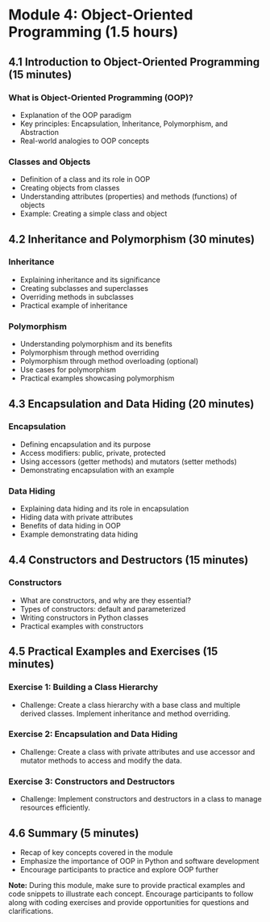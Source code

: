 # Module 4: Object-Oriented Programming (1.5 hours)

## 4.1 Introduction to Object-Oriented Programming (15 minutes)

### What is Object-Oriented Programming (OOP)?

- Explanation of the OOP paradigm
- Key principles: Encapsulation, Inheritance, Polymorphism, and Abstraction
- Real-world analogies to OOP concepts

### Classes and Objects

- Definition of a class and its role in OOP
- Creating objects from classes
- Understanding attributes (properties) and methods (functions) of objects
- Example: Creating a simple class and object

## 4.2 Inheritance and Polymorphism (30 minutes)

### Inheritance

- Explaining inheritance and its significance
- Creating subclasses and superclasses
- Overriding methods in subclasses
- Practical example of inheritance

### Polymorphism

- Understanding polymorphism and its benefits
- Polymorphism through method overriding
- Polymorphism through method overloading (optional)
- Use cases for polymorphism
- Practical examples showcasing polymorphism

## 4.3 Encapsulation and Data Hiding (20 minutes)

### Encapsulation

- Defining encapsulation and its purpose
- Access modifiers: public, private, protected
- Using accessors (getter methods) and mutators (setter methods)
- Demonstrating encapsulation with an example

### Data Hiding

- Explaining data hiding and its role in encapsulation
- Hiding data with private attributes
- Benefits of data hiding in OOP
- Example demonstrating data hiding

## 4.4 Constructors and Destructors (15 minutes)

### Constructors

- What are constructors, and why are they essential?
- Types of constructors: default and parameterized
- Writing constructors in Python classes
- Practical examples with constructors

## 4.5 Practical Examples and Exercises (15 minutes)

### Exercise 1: Building a Class Hierarchy

- Challenge: Create a class hierarchy with a base class and multiple derived classes. Implement inheritance and method overriding.

### Exercise 2: Encapsulation and Data Hiding

- Challenge: Create a class with private attributes and use accessor and mutator methods to access and modify the data.

### Exercise 3: Constructors and Destructors

- Challenge: Implement constructors and destructors in a class to manage resources efficiently.

## 4.6 Summary (5 minutes)

- Recap of key concepts covered in the module
- Emphasize the importance of OOP in Python and software development
- Encourage participants to practice and explore OOP further

**Note:** During this module, make sure to provide practical examples and code snippets to illustrate each concept. Encourage participants to follow along with coding exercises and provide opportunities for questions and clarifications.
